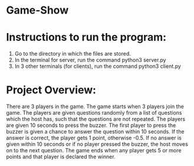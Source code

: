 # Game-Show

# Instructions to run the program:
1. Go to the directory in which the files are stored.
2. In the terminal for server, run the command python3 server.py
3. In 3 other terminals (for clients), run the command python3 client.py

# Project Overview:

There are 3 players in the game. The game starts when 3 players join the game. The players are given questions randomly from a list of questions which the host has, such that the questions are not repeated. The players are given 10 seconds to press the buzzer. The first player to press the buzzer is given a chance to answer the question within 10 seconds. If the answer is correct, the player gets 1 point, otherwise -0.5. If no answer is given within 10 seconds or if no player pressed the buzzer, the host moves on to the next question. The game ends when any player gets 5 or more points and that player is declared the winner.
